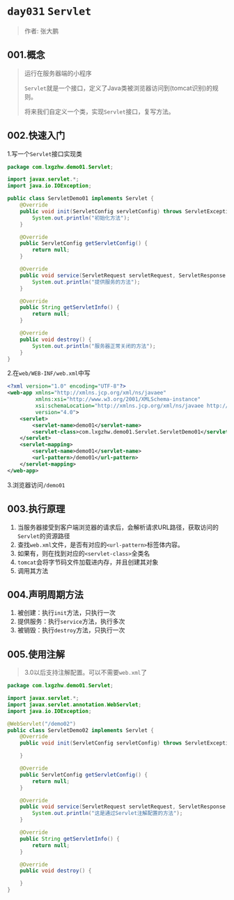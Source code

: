 # `day031` `Servlet`

> 作者: 张大鹏

## 001.概念

> 运行在服务器端的小程序
>
> `Servlet`就是一个接口，定义了Java类被浏览器访问到(tomcat识别)的规则。
>
> 将来我们自定义一个类，实现`Servlet`接口，复写方法。



## 002.快速入门

1.写一个`Servlet`接口实现类

```java
package com.lxgzhw.demo01.Servlet;

import javax.servlet.*;
import java.io.IOException;

public class ServletDemo01 implements Servlet {
    @Override
    public void init(ServletConfig servletConfig) throws ServletException {
        System.out.println("初始化方法");
    }

    @Override
    public ServletConfig getServletConfig() {
        return null;
    }

    @Override
    public void service(ServletRequest servletRequest, ServletResponse servletResponse) throws ServletException, IOException {
        System.out.println("提供服务的方法");
    }

    @Override
    public String getServletInfo() {
        return null;
    }

    @Override
    public void destroy() {
        System.out.println("服务器正常关闭的方法");
    }
}
```

2.在`web/WEB-INF/web.xml`中写

```xml
<?xml version="1.0" encoding="UTF-8"?>
<web-app xmlns="http://xmlns.jcp.org/xml/ns/javaee"
         xmlns:xsi="http://www.w3.org/2001/XMLSchema-instance"
         xsi:schemaLocation="http://xmlns.jcp.org/xml/ns/javaee http://xmlns.jcp.org/xml/ns/javaee/web-app_4_0.xsd"
         version="4.0">
    <servlet>
        <servlet-name>demo01</servlet-name>
        <servlet-class>com.lxgzhw.demo01.Servlet.ServletDemo01</servlet-class>
    </servlet>
    <servlet-mapping>
        <servlet-name>demo01</servlet-name>
        <url-pattern>/demo01</url-pattern>
    </servlet-mapping>
</web-app>
```

3.浏览器访问`/demo01`



## 003.执行原理

1. 当服务器接受到客户端浏览器的请求后，会解析请求URL路径，获取访问的`Servlet`的资源路径
2. 查找`web.xml`文件，是否有对应的`<url-pattern>`标签体内容。
3. 如果有，则在找到对应的`<servlet-class>`全类名
4. `tomcat`会将字节码文件加载进内存，并且创建其对象
5. 调用其方法



## 004.声明周期方法

1. 被创建：执行`init`方法，只执行一次
2. 提供服务：执行`service`方法，执行多次
3. 被销毁：执行`destroy`方法，只执行一次



## 005.使用注解

> 3.0以后支持注解配置。可以不需要`web.xml`了

```java
package com.lxgzhw.demo01.Servlet;

import javax.servlet.*;
import javax.servlet.annotation.WebServlet;
import java.io.IOException;

@WebServlet("/demo02")
public class ServletDemo02 implements Servlet {
    @Override
    public void init(ServletConfig servletConfig) throws ServletException {

    }

    @Override
    public ServletConfig getServletConfig() {
        return null;
    }

    @Override
    public void service(ServletRequest servletRequest, ServletResponse servletResponse) throws ServletException, IOException {
        System.out.println("这是通过Servlet注解配置的方法");
    }

    @Override
    public String getServletInfo() {
        return null;
    }

    @Override
    public void destroy() {

    }
}
```

